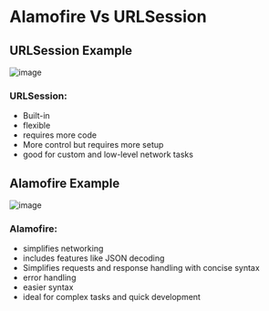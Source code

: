 # Alamofire Vs URLSession

## URLSession Example
![image](https://github.com/user-attachments/assets/7e9818fd-96af-4785-bf52-01e7699167e8)

### URLSession: 
  - Built-in
  - flexible
  - requires more code
  - More control but requires more setup
  - good for custom and low-level network tasks

## Alamofire Example
![image](https://github.com/user-attachments/assets/933db20c-587a-430a-9e01-62aa7326e408)

### Alamofire:
  - simplifies networking
  - includes features like JSON decoding
  - Simplifies requests and response handling with concise syntax
  - error handling
  - easier syntax
  - ideal for complex tasks and quick development


